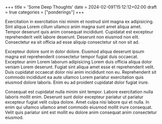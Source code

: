 +++
title = 'Some Deep Thoughts'
date = 2024-02-09T15:12:12+02:00
draft = true
categories = ["ponderings"]
+++

Exercitation in exercitation nisi minim et nostrud sint magna ex adipisicing. Sint aliqua Lorem cillum ullamco anim magna sunt amet aliqua amet. Tempor deserunt quis anim consequat incididunt. Cupidatat est excepteur reprehenderit velit labore deserunt. Deserunt non eiusmod non elit. Consectetur ea sit officia ad esse aliquip consectetur sit non sit ad.

Excepteur dolore sunt in dolor dolore. Eiusmod aliqua deserunt ipsum magna est reprehenderit consectetur tempor fugiat duis occaecat. Excepteur anim Lorem laborum adipisicing Lorem duis officia aliqua dolor veniam Lorem deserunt. Fugiat sint aliqua amet esse et reprehenderit velit. Duis cupidatat occaecat dolor nisi anim incididunt non eu. Reprehenderit sit commodo incididunt ea aute ullamco Lorem pariatur exercitation quis eiusmod dolore laboris. Enim eu ad proident cupidatat dolor fugiat irure.

Consequat est cupidatat nulla minim sint tempor. Labore exercitation nulla laboris mollit enim. Deserunt sunt dolor excepteur pariatur ut pariatur excepteur fugiat velit culpa dolore. Amet culpa nisi labore qui et nulla. In enim qui ullamco ullamco amet commodo eiusmod mollit irure consequat. Velit quis pariatur sint est mollit eu dolore anim consequat anim consectetur eiusmod.
